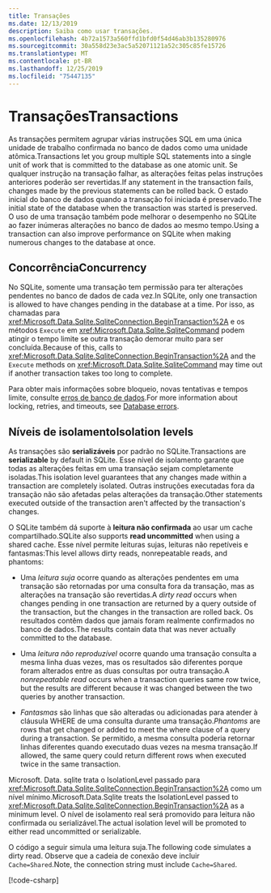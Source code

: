 ```yaml
---
title: Transações
ms.date: 12/13/2019
description: Saiba como usar transações.
ms.openlocfilehash: 4b72a1573a560ffd1bfd0f54d46ab3b135280976
ms.sourcegitcommit: 30a558d23e3ac5a52071121a52c305c85fe15726
ms.translationtype: MT
ms.contentlocale: pt-BR
ms.lasthandoff: 12/25/2019
ms.locfileid: "75447135"
---
```

# <a name="transactions"></a><span data-ttu-id="9be0a-103">Transações</span><span class="sxs-lookup"><span data-stu-id="9be0a-103">Transactions</span></span>

<span data-ttu-id="9be0a-104">As transações permitem agrupar várias instruções SQL em uma única unidade de trabalho confirmada no banco de dados como uma unidade atômica.</span><span class="sxs-lookup"><span data-stu-id="9be0a-104">Transactions let you group multiple SQL statements into a single unit of work that is committed to the database as one atomic unit.</span></span> <span data-ttu-id="9be0a-105">Se qualquer instrução na transação falhar, as alterações feitas pelas instruções anteriores poderão ser revertidas.</span><span class="sxs-lookup"><span data-stu-id="9be0a-105">If any statement in the transaction fails, changes made by the previous statements can be rolled back.</span></span> <span data-ttu-id="9be0a-106">O estado inicial do banco de dados quando a transação foi iniciada é preservado.</span><span class="sxs-lookup"><span data-stu-id="9be0a-106">The initial state of the database when the transaction was started is preserved.</span></span> <span data-ttu-id="9be0a-107">O uso de uma transação também pode melhorar o desempenho no SQLite ao fazer inúmeras alterações no banco de dados ao mesmo tempo.</span><span class="sxs-lookup"><span data-stu-id="9be0a-107">Using a transaction can also improve performance on SQLite when making numerous changes to the database at once.</span></span>

## <a name="concurrency"></a><span data-ttu-id="9be0a-108">Concorrência</span><span class="sxs-lookup"><span data-stu-id="9be0a-108">Concurrency</span></span>

<span data-ttu-id="9be0a-109">No SQLite, somente uma transação tem permissão para ter alterações pendentes no banco de dados de cada vez.</span><span class="sxs-lookup"><span data-stu-id="9be0a-109">In SQLite, only one transaction is allowed to have changes pending in the database at a time.</span></span> <span data-ttu-id="9be0a-110">Por isso, as chamadas para <xref:Microsoft.Data.Sqlite.SqliteConnection.BeginTransaction%2A> e os métodos `Execute` em <xref:Microsoft.Data.Sqlite.SqliteCommand> podem atingir o tempo limite se outra transação demorar muito para ser concluída.</span><span class="sxs-lookup"><span data-stu-id="9be0a-110">Because of this, calls to <xref:Microsoft.Data.Sqlite.SqliteConnection.BeginTransaction%2A> and the `Execute` methods on <xref:Microsoft.Data.Sqlite.SqliteCommand> may time out if another transaction takes too long to complete.</span></span>

<span data-ttu-id="9be0a-111">Para obter mais informações sobre bloqueio, novas tentativas e tempos limite, consulte [erros de banco de dados](database-errors.md).</span><span class="sxs-lookup"><span data-stu-id="9be0a-111">For more information about locking, retries, and timeouts, see [Database errors](database-errors.md).</span></span>

## <a name="isolation-levels"></a><span data-ttu-id="9be0a-112">Níveis de isolamento</span><span class="sxs-lookup"><span data-stu-id="9be0a-112">Isolation levels</span></span>

<span data-ttu-id="9be0a-113">As transações são **serializáveis** por padrão no SQLite.</span><span class="sxs-lookup"><span data-stu-id="9be0a-113">Transactions are **serializable** by default in SQLite.</span></span> <span data-ttu-id="9be0a-114">Esse nível de isolamento garante que todas as alterações feitas em uma transação sejam completamente isoladas.</span><span class="sxs-lookup"><span data-stu-id="9be0a-114">This isolation level guarantees that any changes made within a transaction are completely isolated.</span></span> <span data-ttu-id="9be0a-115">Outras instruções executadas fora da transação não são afetadas pelas alterações da transação.</span><span class="sxs-lookup"><span data-stu-id="9be0a-115">Other statements executed outside of the transaction aren't affected by the transaction's changes.</span></span>

<span data-ttu-id="9be0a-116">O SQLite também dá suporte à **leitura não confirmada** ao usar um cache compartilhado.</span><span class="sxs-lookup"><span data-stu-id="9be0a-116">SQLite also supports **read uncommitted** when using a shared cache.</span></span> <span data-ttu-id="9be0a-117">Esse nível permite leituras sujas, leituras não repetíveis e fantasmas:</span><span class="sxs-lookup"><span data-stu-id="9be0a-117">This level allows dirty reads, nonrepeatable reads, and phantoms:</span></span>

- <span data-ttu-id="9be0a-118">Uma *leitura suja* ocorre quando as alterações pendentes em uma transação são retornadas por uma consulta fora da transação, mas as alterações na transação são revertidas.</span><span class="sxs-lookup"><span data-stu-id="9be0a-118">A *dirty read* occurs when changes pending in one transaction are returned by a query outside of the transaction, but the changes in the transaction are rolled back.</span></span> <span data-ttu-id="9be0a-119">Os resultados contêm dados que jamais foram realmente confirmados no banco de dados.</span><span class="sxs-lookup"><span data-stu-id="9be0a-119">The results contain data that was never actually committed to the database.</span></span>

- <span data-ttu-id="9be0a-120">Uma *leitura não reproduzível* ocorre quando uma transação consulta a mesma linha duas vezes, mas os resultados são diferentes porque foram alterados entre as duas consultas por outra transação.</span><span class="sxs-lookup"><span data-stu-id="9be0a-120">A *nonrepeatable read* occurs when a transaction queries same row twice, but the results are different because it was changed between the two queries by another transaction.</span></span>

- <span data-ttu-id="9be0a-121">*Fantasmas* são linhas que são alteradas ou adicionadas para atender à cláusula WHERE de uma consulta durante uma transação.</span><span class="sxs-lookup"><span data-stu-id="9be0a-121">*Phantoms* are rows that get changed or added to meet the where clause of a query during a transaction.</span></span> <span data-ttu-id="9be0a-122">Se permitido, a mesma consulta poderia retornar linhas diferentes quando executado duas vezes na mesma transação.</span><span class="sxs-lookup"><span data-stu-id="9be0a-122">If allowed, the same query could return different rows when executed twice in the same transaction.</span></span>

<span data-ttu-id="9be0a-123">Microsoft. Data. sqlite trata o IsolationLevel passado para <xref:Microsoft.Data.Sqlite.SqliteConnection.BeginTransaction%2A> como um nível mínimo.</span><span class="sxs-lookup"><span data-stu-id="9be0a-123">Microsoft.Data.Sqlite treats the IsolationLevel passed to <xref:Microsoft.Data.Sqlite.SqliteConnection.BeginTransaction%2A> as a minimum level.</span></span> <span data-ttu-id="9be0a-124">O nível de isolamento real será promovido para leitura não confirmada ou serializável.</span><span class="sxs-lookup"><span data-stu-id="9be0a-124">The actual isolation level will be promoted to either read uncommitted or serializable.</span></span>

<span data-ttu-id="9be0a-125">O código a seguir simula uma leitura suja.</span><span class="sxs-lookup"><span data-stu-id="9be0a-125">The following code simulates a dirty read.</span></span> <span data-ttu-id="9be0a-126">Observe que a cadeia de conexão deve incluir `Cache=Shared`.</span><span class="sxs-lookup"><span data-stu-id="9be0a-126">Note, the connection string must include `Cache=Shared`.</span></span>

[!code-csharp[](../../../../samples/snippets/standard/data/sqlite/DirtyReadSample/Program.cs?name=snippet_DirtyRead)]
